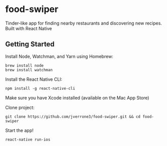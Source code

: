 # food-swiper
Tinder-like app for finding nearby restaurants and discovering new recipes. Built with React Native

## Getting Started
Install Node, Watchman, and Yarn using Homebrew:
```
brew install node
brew install watchman
```
Install the React Native CLI:
```
npm install -g react-native-cli
```
Make sure you have Xcode installed (available on the Mac App Store)

Clone project:
```
git clone https://github.com/jverrone3/food-swiper.git && cd food-swiper
```

Start the app!
```
react-native run-ios
```



